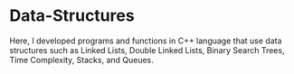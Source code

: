 # Data-Structures
Here, I developed programs and functions in C++ language that use data structures such as Linked Lists, Double Linked Lists, Binary Search Trees, Time Complexity, Stacks, and Queues.
